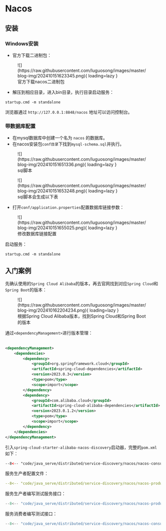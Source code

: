 # Nacos

## 安装

### Windows安装

- 官方下载二进制包：

<figure markdown="span">
  ![](https://raw.githubusercontent.com/luguosong/images/master/blog-img/202410151623345.png){ loading=lazy }
  <figcaption>官方下载nacos二进制包</figcaption>
</figure>

- 解压到相应目录，进入bin目录，执行目录启动服务：

```shell
startup.cmd -m standalone
```

浏览器通过 `http://127.0.0.1:8848/nacos` 地址可以访问控制台。

### 带数据库配置

- 在mysql数据库中创建一个名为 `nacos` 的数据库。
- 在nacos安装包`conf目录`下找到`mysql-schema.sql`并执行。

<figure markdown="span">
  ![](https://raw.githubusercontent.com/luguosong/images/master/blog-img/202410151651336.png){ loading=lazy }
  <figcaption>sql脚本</figcaption>
</figure>

<figure markdown="span">
  ![](https://raw.githubusercontent.com/luguosong/images/master/blog-img/202410151653248.png){ loading=lazy }
  <figcaption>sql脚本会生成以下表</figcaption>
</figure>

- 打开`conf/application.properties`配置数据库链接参数：

<figure markdown="span">
  ![](https://raw.githubusercontent.com/luguosong/images/master/blog-img/202410151655025.png){ loading=lazy }
  <figcaption>修改数据库链接配置</figcaption>
</figure>

启动服务：

```shell
startup.cmd -m standalone
```

## 入门案例

先确认使用的`Spring Cloud Alibaba`的版本，再去官网找到对应`Spring Cloud`和`Spring Boot`的版本：

<figure markdown="span">
  ![](https://raw.githubusercontent.com/luguosong/images/master/blog-img/202410162204234.png){ loading=lazy }
  <figcaption>根据Spring Cloud Alibaba版本，找到Spring Cloud和Spring Boot的版本</figcaption>
</figure>

通过`<dependencyManagement>`进行版本管理：

```xml

<dependencyManagement>
    <dependencies>
        <dependency>
            <groupId>org.springframework.cloud</groupId>
            <artifactId>spring-cloud-dependencies</artifactId>
            <version>2023.0.3</version>
            <type>pom</type>
            <scope>import</scope>
        </dependency>
        <dependency>
            <groupId>com.alibaba.cloud</groupId>
            <artifactId>spring-cloud-alibaba-dependencies</artifactId>
            <version>2023.0.1.2</version>
            <type>pom</type>
            <scope>import</scope>
        </dependency>
    </dependencies>
</dependencyManagement>
```

引入`spring-cloud-starter-alibaba-nacos-discovery`启动器，完整的`pom.xml`如下：

``` xml title="pom.xml"
--8<-- "code/java_serve/distributed/service-discovery/nacos/nacos-consumer/pom.xml"
```

服务生产者配置文件：

``` yaml title="application.yml"
--8<-- "code/java_serve/distributed/service-discovery/nacos/nacos-producer/src/main/resources/application.yml"
```

服务生产者编写测试服务接口：

``` java title="DemoController.java"
--8<-- "code/java_serve/distributed/service-discovery/nacos/nacos-producer/src/main/java/com/luguosong/nacosproducer/controller/DemoController.java"
```

服务消费者编写测试接口：

``` java title="TestController.java"
--8<-- "code/java_serve/distributed/service-discovery/nacos/nacos-consumer/src/main/java/com/luguosong/nacosconsumer/controller/TestController.java"
```
